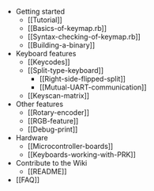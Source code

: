 * Getting started
  * [[Tutorial]]
  * [[Basics-of-keymap.rb]]
  * [[Syntax-checking-of-keymap.rb]]
  * [[Building-a-binary]]
* Keyboard features
  * [[Keycodes]]
  * [[Split-type-keyboard]]
    * [[Right-side-flipped-split]]
    * [[Mutual-UART-communication]]
  * [[Keyscan-matrix]]
* Other features
  * [[Rotary-encoder]]
  * [[RGB-feature]]
  * [[Debug-print]]
* Hardware
  * [[Microcontroller-boards]]
  * [[Keyboards-working-with-PRK]]
* Contribute to the Wiki
  * [[README]]
* [[FAQ]]
